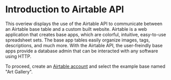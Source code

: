 # Introduction to Airtable API

This overiew displays the use of the Airtable API to communicate between an Airtable base table and a custom built website. Airtable is a web application that creates base apps, which are colorful, intuitive, easy-to-use spreadsheet sets. The base app tables easily organize images, tags, descriptions, and much more. With the Airtable API, the user-freindly base apps provide a database admin that can be interacted with any software using HTTP.  

To proceed, create an [Airtable account](https://airtable.com/) and select the example base named "Art Gallery".  

